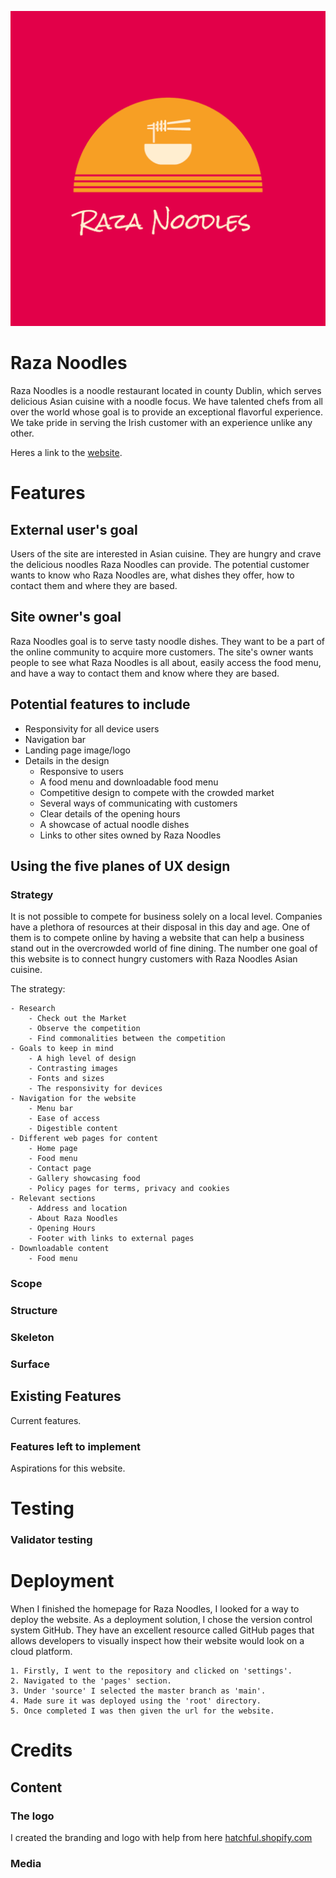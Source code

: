 ![Image_of_logo](/assets/logo/logo.png)

# Raza Noodles
Raza Noodles is a noodle restaurant located in county Dublin, which serves delicious Asian cuisine with a noodle focus. We have talented chefs from all over the world whose goal is to provide an exceptional flavorful experience. We take pride in serving the Irish customer with an experience unlike any other.

Heres a link to the [website](https://kristiancolville1.github.io/raza-noodles/).

# Features

## External user's goal
Users of the site are interested in Asian cuisine. They are hungry and crave the delicious noodles Raza Noodles can provide. The potential customer wants to know who Raza Noodles are, what dishes they offer, how to contact them and where they are based. 

## Site owner's goal
Raza Noodles goal is to serve tasty noodle dishes. They want to be a part of the online community to acquire more customers. The site's owner wants people to see what Raza Noodles is all about, easily access the food menu, and have a way to contact them and know where they are based.

## Potential features to include
- Responsivity for all device users
- Navigation bar
- Landing page image/logo
- Details in the design
    - Responsive to users
    - A food menu and downloadable food menu
    - Competitive design to compete with the crowded market
    - Several ways of communicating with customers
    - Clear details of the opening hours
    - A showcase of actual noodle dishes
    - Links to other sites owned by Raza Noodles

## Using the five planes of UX design
### Strategy
It is not possible to compete for business solely on a local level. Companies have a plethora of resources at their disposal in this day and age. One of them is to compete online by having a website that can help a business stand out in the overcrowded world of fine dining. The number one goal of this website is to connect hungry customers with Raza Noodles Asian cuisine.

The strategy:

    - Research
        - Check out the Market
        - Observe the competition
        - Find commonalities between the competition
    - Goals to keep in mind
        - A high level of design
        - Contrasting images
        - Fonts and sizes
        - The responsivity for devices
    - Navigation for the website
        - Menu bar
        - Ease of access
        - Digestible content
    - Different web pages for content
        - Home page
        - Food menu
        - Contact page
        - Gallery showcasing food
        - Policy pages for terms, privacy and cookies
    - Relevant sections
        - Address and location
        - About Raza Noodles
        - Opening Hours
        - Footer with links to external pages
    - Downloadable content
        - Food menu

### Scope
### Structure
### Skeleton
### Surface

## Existing Features
Current features.

### Features left to implement
Aspirations for this website.


# Testing
### Validator testing


# Deployment
When I finished the homepage for Raza Noodles, I looked for a way to deploy the website. As a deployment solution, I chose the version control system GitHub. They have an excellent resource called GitHub pages that allows developers to visually inspect how their website would look on a cloud platform.

    1. Firstly, I went to the repository and clicked on 'settings'.
    2. Navigated to the 'pages' section.
    3. Under 'source' I selected the master branch as 'main'.
    4. Made sure it was deployed using the 'root' directory.
    5. Once completed I was then given the url for the website.

# Credits

## Content
### The logo
I created the branding and logo with help from here [hatchful.shopify.com](https://hatchful.shopify.com/)

### Media


